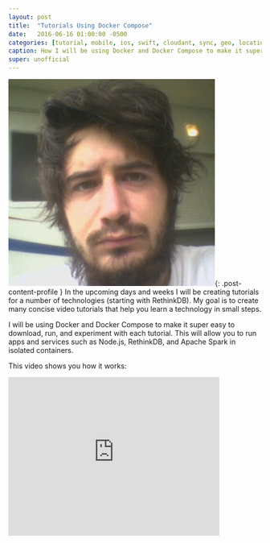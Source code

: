 ```yaml
---
layout: post
title:  "Tutorials Using Docker Compose"
date:   2016-06-16 01:00:00 -0500
categories: [tutorial, mobile, ios, swift, cloudant, sync, geo, location]
caption: How I will be using Docker and Docker Compose to make it super easy to download, run, and experiment with tutorials.
super: unofficial
---
```


![Super Unofficial](/img/profile0.jpg){: .post-content-profile } In the upcoming days and weeks
I will be creating tutorials for a number of technologies (starting with RethinkDB). My goal is
to create many concise video tutorials that help you learn a technology in small steps.

I will be using Docker and Docker Compose
to make it super easy to download, run, and experiment with each tutorial. This will allow you 
to run apps and services such as Node.js, RethinkDB, and Apache Spark in isolated containers.

This video shows you how it works:

<iframe width="420" height="315" src="https://www.youtube.com/embed/8CaX77gSkMw" frameborder="0" allowfullscreen></iframe>